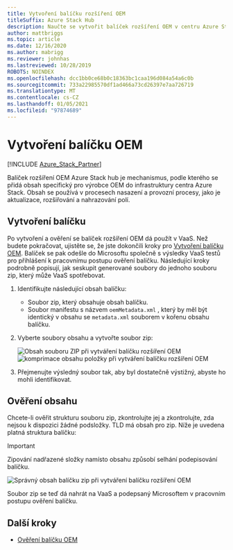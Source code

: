 ```yaml
---
title: Vytvoření balíčku rozšíření OEM
titleSuffix: Azure Stack Hub
description: Naučte se vytvořit balíček rozšíření OEM v centru Azure Stack.
author: mattbriggs
ms.topic: article
ms.date: 12/16/2020
ms.author: mabrigg
ms.reviewer: johnhas
ms.lastreviewed: 10/28/2019
ROBOTS: NOINDEX
ms.openlocfilehash: dcc1bb0ce68b0c18363bc1caa196d084a54a6c0b
ms.sourcegitcommit: 733a22985570df1ad466a73cd26397e7aa726719
ms.translationtype: MT
ms.contentlocale: cs-CZ
ms.lasthandoff: 01/05/2021
ms.locfileid: "97874689"
---
```

# <a name="create-an-oem-package"></a>Vytvoření balíčku OEM

[!INCLUDE [Azure_Stack_Partner](./includes/azure-stack-partner-appliesto.md)]

Balíček rozšíření OEM Azure Stack hub je mechanismus, podle kterého se přidá obsah specifický pro výrobce OEM do infrastruktury centra Azure Stack. Obsah se používá v procesech nasazení a provozní procesy, jako je aktualizace, rozšiřování a nahrazování polí.

## <a name="creating-the-package"></a>Vytvoření balíčku

Po vytvoření a ověření se balíček rozšíření OEM dá použít v VaaS. Než budete pokračovat, ujistěte se, že jste dokončili kroky pro [Vytvoření balíčku OEM](https://microsoft.sharepoint.com/:w:/r/teams/cloudsolutions/Sacramento/_layouts/15/Doc.aspx?sourcedoc=%7BD7406069-7661-419C-B3B1-B6A727AB3972%7D&file=Azure%20Stack%20OEM%20Extension%20Package.docx&action=default&mobileredirect=true). Balíček se pak odešle do Microsoftu společně s výsledky VaaS testů pro přihlášení k pracovnímu postupu ověření balíčku. Následující kroky podrobně popisují, jak seskupit generované soubory do jednoho souboru zip, který může VaaS spotřebovat.

1. Identifikujte následující obsah balíčku:
    - Soubor zip, který obsahuje obsah balíčku.
    - Soubor manifestu s názvem `oemMetadata.xml` , který by měl být identický v obsahu se `metadata.xml` souborem v kořenu obsahu balíčku.

2. Vyberte soubory obsahu a vytvořte soubor zip:

    ![Obsah souboru ZIP při vytváření balíčku rozšíření OEM ](media/vaas-create-oem-package-1.png) ![ komprimace obsahu položky při vytváření balíčku rozšíření OEM](media/vaas-create-oem-package-2.png)

3. Přejmenujte výsledný soubor tak, aby byl dostatečně výstižný, abyste ho mohli identifikovat.

## <a name="verifying-the-contents"></a>Ověření obsahu

Chcete-li ověřit strukturu souboru zip, zkontrolujte jej a zkontrolujte, zda nejsou k dispozici žádné podsložky. TLD má obsah pro zip. Níže je uvedena platná struktura balíčku:

> [!IMPORTANT]
> Zipování nadřazené složky namísto obsahu způsobí selhání podepisování balíčku.

![Správný obsah balíčku zip při vytváření balíčku rozšíření OEM](media/vaas-create-oem-package-3.png)

Soubor zip se teď dá nahrát na VaaS a podepsaný Microsoftem v pracovním postupu ověření balíčku.

## <a name="next-steps"></a>Další kroky

- [Ověření balíčku OEM](azure-stack-vaas-validate-oem-package.md)
